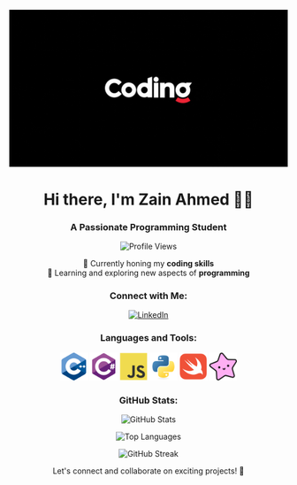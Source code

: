 <!-- Banner -->
<p align="center">
  <img src="https://github.com/Zain4YESA/Zain4YESA/raw/main/coding.gif" alt="Coding Banner">
</p>

<!-- Introduction -->
<h1 align="center">Hi there, I'm Zain Ahmed ✌🏻️</h1>
<h3 align="center">A Passionate Programming Student</h3>

<!-- Profile Views -->
<p align="center">
  <img src="https://komarev.com/ghpvc/?username=zain4yesa&label=Profile%20views&color=0e75b6&style=flat-square" alt="Profile Views">
</p>

<!-- About Me -->
<p align="center">
  🔭 Currently honing my <strong>coding skills</strong><br>
  🌱 Learning and exploring new aspects of <strong>programming</strong>
</p>

<!-- Connect with Me -->
<h3 align="center">Connect with Me:</h3>
<p align="center">
  <a href="https://linkedin.com/in/zain4yesa" target="_blank">
    <img src="https://img.shields.io/badge/-LinkedIn-blue?style=for-the-badge&logo=LinkedIn&logoColor=white" alt="LinkedIn">
  </a>
</p>

<!-- Languages and Tools -->
<h3 align="center">Languages and Tools:</h3>
<p align="center">
  <img src="https://raw.githubusercontent.com/devicons/devicon/master/icons/cplusplus/cplusplus-original.svg" alt="cplusplus" width="50" height="50"/>
  <img src="https://raw.githubusercontent.com/devicons/devicon/master/icons/csharp/csharp-original.svg" alt="csharp" width="50" height="50"/>
  <img src="https://raw.githubusercontent.com/devicons/devicon/master/icons/javascript/javascript-original.svg" alt="javascript" width="50" height="50"/>
  <img src="https://raw.githubusercontent.com/devicons/devicon/master/icons/python/python-original.svg" alt="python" width="50" height="50"/>
  <img src="https://raw.githubusercontent.com/devicons/devicon/master/icons/swift/swift-original.svg" alt="swift" width="50" height="50"/>
  <img src="Gleam.png" alt="gleam" width="50" height="50"/>
</p>

<!-- GitHub Stats -->
<h3 align="center">GitHub Stats:</h3>

<p align="center">
  <img src="https://github-readme-stats.vercel.app/api?username=zain4yesa&show_icons=true&theme=dark" alt="GitHub Stats">
</p>

<p align="center">
  <img src="https://github-readme-stats.vercel.app/api/top-langs/?username=zain4yesa&layout=compact&theme=dark" alt="Top Languages">
</p>

<p align="center">
  <img src="https://github-readme-streak-stats.herokuapp.com/?user=zain4yesa&theme=dark" alt="GitHub Streak">
</p>

<!-- Footer -->
<p align="center">
  Let's connect and collaborate on exciting projects! 🚀
</p>
